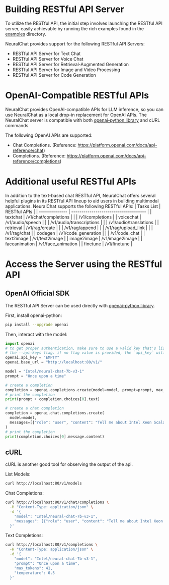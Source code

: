 # Building RESTful API Server
To utilize the RESTful API, the initial step involves launching the RESTful API server, easily achievable by running the rich examples found in the [examples](../examples/deployment/) directory.

NeuralChat provides support for the following RESTful API Servers:

- RESTful API Server for Text Chat
- RESTful API Server for Voice Chat
- RESTful API Server for Retrieval-Augmented Generation
- RESTful API Server for Image and Video Processing
- RESTful API Server for Code Generation


# OpenAI-Compatible RESTful APIs
NeuralChat provides OpenAI-compatible APIs for LLM inference, so you can use NeuralChat as a local drop-in replacement for OpenAI APIs. The NeuralChat server is compatible with both [openai-python library](https://github.com/openai/openai-python) and cURL commands.

The following OpenAI APIs are supported:

- Chat Completions. (Reference: https://platform.openai.com/docs/api-reference/chat)
- Completions. (Reference: https://platform.openai.com/docs/api-reference/completions)


# Additional useful RESTful APIs
In addition to the text-based chat RESTful API, NeuralChat offers several helpful plugins in its RESTful API lineup to aid users in building multimodal applications.
NeuralChat supports the following RESTful APIs:
| Tasks List     | RESTful APIs                          |
| -------------- | ------------------------------------- |
| textchat       | /v1/chat/completions                  |
|                | /v1/completions                       |
| voicechat      | /v1/audio/speech                      |
|                | /v1/audio/transcriptions              |
|                | /v1/audio/translations                |
| retrieval      | /v1/rag/create                        |
|                | /v1/rag/append                        |
|                | /v1/rag/upload_link                   |
|                | /v1/rag/chat                          |
| codegen        | /v1/code_generation                   |
|                | /v1/code_chat                         |
| text2image     | /v1/text2image                        |
| image2image    | /v1/image2image                       |
| faceanimation  | /v1/face_animation                    |
| finetune       | /v1/finetune                          |

# Access the Server using the RESTful API

## OpenAI Official SDK

The RESTful API Server can be used directly with [openai-python library](https://github.com/openai/openai-python).

First, install openai-python:

```bash
pip install --upgrade openai
```

Then, interact with the model:

```python
import openai
# to get proper authentication, make sure to use a valid key that's listed in
# the --api-keys flag. if no flag value is provided, the `api_key` will be ignored.
openai.api_key = "EMPTY"
openai.base_url = "http://localhost:80/v1/"

model = "Intel/neural-chat-7b-v3-1"
prompt = "Once upon a time"

# create a completion
completion = openai.completions.create(model=model, prompt=prompt, max_tokens=64)
# print the completion
print(prompt + completion.choices[0].text)

# create a chat completion
completion = openai.chat.completions.create(
  model=model,
  messages=[{"role": "user", "content": "Tell me about Intel Xeon Scalable Processors."}]
)
# print the completion
print(completion.choices[0].message.content)
```

## cURL
cURL is another good tool for observing the output of the api.

List Models:

```bash
curl http://localhost:80/v1/models
```

Chat Completions:

```bash
curl http://localhost:80/v1/chat/completions \
  -H "Content-Type: application/json" \
  -d '{
    "model": "Intel/neural-chat-7b-v3-1",
    "messages": [{"role": "user", "content": "Tell me about Intel Xeon Scalable Processors."}]
  }'
```

Text Completions:

```bash
curl http://localhost:80/v1/completions \
  -H "Content-Type: application/json" \
  -d '{
    "model": "Intel/neural-chat-7b-v3-1",
    "prompt": "Once upon a time",
    "max_tokens": 41,
    "temperature": 0.5
  }'
```

